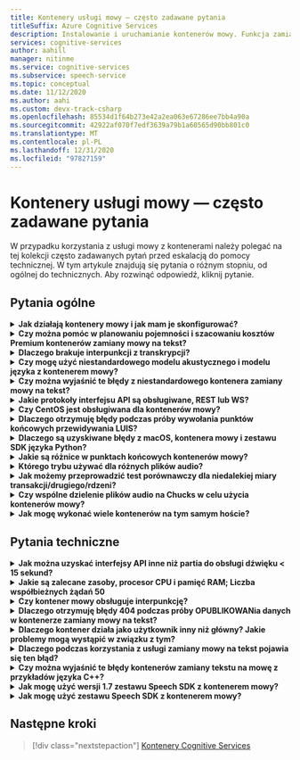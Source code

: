 ```yaml
---
title: Kontenery usługi mowy — często zadawane pytania
titleSuffix: Azure Cognitive Services
description: Instalowanie i uruchamianie kontenerów mowy. Funkcja zamiany mowy na tekst przekształca strumienie audio do tekstu w czasie rzeczywistym, które mogą być używane przez aplikacje, narzędzia lub urządzenia. Zamiana tekstu na mowę polega na konwertowaniu tekstu wejściowego na mowę, przypominającą człowieka.
services: cognitive-services
author: aahill
manager: nitinme
ms.service: cognitive-services
ms.subservice: speech-service
ms.topic: conceptual
ms.date: 11/12/2020
ms.author: aahi
ms.custom: devx-track-csharp
ms.openlocfilehash: 85534d1f64b273e42a2ea063e67286ee7bb4a90a
ms.sourcegitcommit: 42922af070f7edf3639a79b1a60565d90bb801c0
ms.translationtype: MT
ms.contentlocale: pl-PL
ms.lasthandoff: 12/31/2020
ms.locfileid: "97827159"
---
```

# <a name="speech-service-containers-frequently-asked-questions-faq"></a>Kontenery usługi mowy — często zadawane pytania

W przypadku korzystania z usługi mowy z kontenerami należy polegać na tej kolekcji często zadawanych pytań przed eskalacją do pomocy technicznej. W tym artykule znajdują się pytania o różnym stopniu, od ogólnej do technicznych. Aby rozwinąć odpowiedź, kliknij pytanie.

## <a name="general-questions"></a>Pytania ogólne

<details>
<summary>
<b>Jak działają kontenery mowy i jak mam je skonfigurować?</b>
</summary>

**Odpowiedź:** Podczas konfigurowania klastra produkcyjnego należy wziąć pod uwagę kilka rzeczy. Po pierwsze skonfigurowanie jednego języka, wielu kontenerów na tym samym komputerze nie powinno być duże. Jeśli występują problemy, może to być problem związany z sprzętem — należy najpierw przyjrzeć się zasobowi, czyli Specyfikacje procesora i pamięci.

Rozważ chwilę, `ja-JP` kontener i najnowszy model. Model akustyczny jest najbardziej wymaganym PROCESORem, podczas gdy model języka wymaga najwięcej pamięci. Podczas testu porównawczego należy wykonać około 0,6 rdzeni procesora, aby przetworzyć pojedyncze żądanie zamiany mowy na tekst, gdy dźwięk jest przepływany w czasie rzeczywistym (na przykład z mikrofonu). Jeśli tworzysz dźwięk szybciej niż w czasie rzeczywistym (na przykład z pliku), to użycie może być podwojone (rdzenie 1,2 x). Tymczasem pamięć wymienioną poniżej jest pamięcią operacyjną do dekodowania mowy. *Nie uwzględnia on* rzeczywistego pełnego rozmiaru modelu języka, który będzie znajdował się w pamięci podręcznej plików. To jest `ja-JP` dodatkowy 2 GB; w przypadku `en-US` , może być większy (6-7 GB).

Jeśli masz maszynę, na której jest dostateczna ilość pamięci i próbujesz wdrożyć w niej wiele języków, możliwe jest, że pamięć podręczna plików jest pełna, a system operacyjny jest zmuszony do modelowania stron w i wychodzącym. W przypadku uruchomionego transkrypcji, który może być katastrofalne i może prowadzić do spowolnienia i innych implikacji wydajności.

Ponadto wstępnie pakujemy pliki wykonywalne dla maszyn z zestawem instrukcji [Advanced Vector Extension (AVX2)](speech-container-howto.md#advanced-vector-extension-support) . Maszyna z zestawem instrukcji AVX512 będzie wymagała generowania kodu dla tego obiektu docelowego, a uruchamianie 10 kontenerów dla 10 języków może tymczasowo obsłużyć procesor CPU. Komunikat taki jak ten zostanie wyświetlony w dzienniku platformy Docker:

```console
2020-01-16 16:46:54.981118943 
[W:onnxruntime:Default, tvm_utils.cc:276 LoadTVMPackedFuncFromCache]
Cannot find Scan4_llvm__mcpu_skylake_avx512 in cache, using JIT...
```

Można ustawić liczbę dekoderów, które mają być umieszczone wewnątrz *jednego* kontenera przy użyciu `DECODER MAX_COUNT` zmiennej. Dlatego należy zacząć od jednostki SKU (procesor CPU/pamięć) i można zasugerować, jak najlepiej uzyskać najlepszą z nich. Doskonały punkt początkowy dotyczy zalecanych specyfikacji zasobów maszyn hosta.

<br>
</details>

<details>
<summary>
<b>Czy można pomóc w planowaniu pojemności i szacowaniu kosztów Premium kontenerów zamiany mowy na tekst?</b>
</summary>

**Odpowiedź:** W przypadku pojemności kontenera w trybie przetwarzania wsadowego każdy dekoder może obsłużyć 2-3-krotne w czasie rzeczywistym, z dwoma rdzeniami procesora, dla jednego rozpoznawania. Nie zalecamy zachowywania więcej niż dwóch współbieżnych rozpoznawania na wystąpienie kontenera, ale zaleca się uruchomienie większej liczby wystąpień kontenerów w celu zapewnienia niezawodności/dostępności za modułem równoważenia obciążenia.

Chociaż może istnieć każde wystąpienie kontenera działające z więcej dekoderami. Można na przykład skonfigurować 7 dekoderów na każde wystąpienie kontenera na osiem maszyn Core (co więcej niż 2 razy), dając 15X przepływność. Istnieje parametr, `DECODER_MAX_COUNT` który ma być świadomy. W przypadku wystąpienia ekstremalnych problemów z niezawodnością i opóźnieniami znacznie wzrasta przepływność. W przypadku mikrofonu zostanie osiągnięty czas rzeczywisty. Ogólne użycie powinno mieć co najmniej jeden rdzeń dla jednego rozpoznawania.

W przypadku scenariusza przetwarzania 1 K godz./dzień w trybie przetwarzania wsadowego w przypadku ekstremalnych przypadków 3 maszyny wirtualne mogły obsłużyć je w ciągu 24 godzin, ale nie są gwarantowane. Aby obsłużyć dni, przełączenia w tryb failover, aktualizacja i dostarczenie minimalnej kopii zapasowej/BCP, zalecamy 4-5 maszyn zamiast 3 na klaster oraz 2 klastrów.

Na potrzeby sprzętu używamy standardowej maszyny wirtualnej platformy Azure `DS13_v2` jako odniesienia (każdy rdzeń musi mieć 2,6 GHz lub lepszą) z włączonym zestawem instrukcji AVX2.

| Wystąpienie  | vCPU | Pamięć RAM    | Magazyn tymczasowy | Płatność zgodnie z rzeczywistym użyciem przy użyciu AHB | Rezerwacja roczna z AHB (% oszczędności) | 3-letni zarezerwowany dla AHB (% oszczędności) |
|-----------|---------|--------|--------------|------------------------|-------------------------------------|--------------------------------------|
| `DS13 v2` | 8       | 56 GiB | 112 GiB      | $0.598/godz.            | $0.3528/godz. (~ 41%)                 | $0.2333/godz. (~ 61%)                  |

W oparciu o informacje o projekcie (dwa klastry z 5 maszyn wirtualnych, aby obsłużyć 1 K godzinowe/dniowe przetwarzanie wsadowe audio), roczny koszt sprzętu to:

> 2 (klastry) * 5 (maszyny wirtualne na klaster) * $0.3528/godz. * 365 (dni) * 24 (godz.) = $31K/Year

Podczas mapowania na maszynę fizyczną ogólne oszacowanie to 1 vCPU = 1 fizyczny rdzeń procesora CPU. W rzeczywistości 1vCPU jest bardziej wydajne niż pojedynczy rdzeń.

W przypadku Premium wszystkie te dodatkowe czynniki są odtwarzane:

- Na jakim typie jest fizyczny procesor CPU i ile rdzeni
- Liczba uruchomionych procesorów jednocześnie w tym samym polu/maszynie
- Jak są konfigurowane maszyny wirtualne
- Jak jest używane wielowątkowość funkcji Hyper-Threading/wielowątkowość
- Jak jest udostępniana pamięć
- System operacyjny itd.

Zwykle nie jest to dobrze dostrojone jako środowisko platformy Azure. Biorąc pod uwagę inne koszty, należy powiedzieć, że bezpieczne oszacowanie wynosi 10 fizycznych rdzeni procesora = 8 Azure vCPU. Chociaż popularne procesory mają tylko osiem rdzeni. W przypadku wdrażania na Premium koszt będzie większy niż korzystanie z maszyn wirtualnych platformy Azure. Należy również wziąć pod uwagę stawkę amortyzacji.

Koszt usługi jest taki sam jak usługa online: $1/godzina dla zamiany mowy na tekst. Koszt usługi mowy to:

> $1 * 1000 * 365 = $365K

Koszt konserwacji płatnej przez firmę Microsoft zależy od poziomu usługi i zawartości usługi. Jest to różne od $29.99/miesiąc w przypadku podstawowego poziomu do setek tysięcy w przypadku usługi Onsite. Niesztywna liczba to $300/godzina w przypadku usługi/utrzymania. Koszt osób nie jest uwzględniony. Inne koszty związane z infrastrukturą (takie jak magazyn, sieci i moduły równoważenia obciążenia) nie są uwzględniane.

<br>
</details>

<details>
<summary>
<b>Dlaczego brakuje interpunkcji z transkrypcji?</b>
</summary>

**Odpowiedź:** `speech_recognition_language=<YOUR_LANGUAGE>` W przypadku korzystania z klienta węgla należy jawnie skonfigurować w żądaniu.

Na przykład:

```python
if not recognize_once(
    speechsdk.SpeechRecognizer(
        speech_config=speechsdk.SpeechConfig(
            endpoint=template.format("interactive"),
            speech_recognition_language="ja-JP"),
            audio_config=audio_config)):

    print("Failed interactive endpoint")
    exit(1)
```
Oto dane wyjściowe:

```cmd
RECOGNIZED: SpeechRecognitionResult(
    result_id=2111117c8700404a84f521b7b805c4e7, 
    text="まだ早いまだ早いは猫である名前はまだないどこで生まれたかとんと見当を検討をなつかぬ。
    何でも薄暗いじめじめした所でながら泣いていた事だけは記憶している。
    まだは今ここで初めて人間と言うものを見た。
    しかも後で聞くと、それは書生という人間中で一番同額同額。",
    reason=ResultReason.RecognizedSpeech)
```

<br>
</details>

<details>
<summary>
<b>Czy mogę użyć niestandardowego modelu akustycznego i modelu języka z kontenerem mowy?</b>
</summary>

Obecnie można przekazać tylko jeden identyfikator modelu, niestandardowy model języka lub niestandardowy model akustyczny.

**Odpowiedź:** Podejmowana jest  decyzja o obsłudze jednocześnie obu modeli akustycznych i językowych. Ta funkcja będzie obowiązywać do momentu utworzenia ujednoliconego identyfikatora w celu zmniejszenia liczby podziałów interfejsu API. Dlatego nie jest to obecnie obsługiwane.

<br>
</details>

<details>
<summary>
<b>Czy można wyjaśnić te błędy z niestandardowego kontenera zamiany mowy na tekst?</b>
</summary>

**Błąd 1:**

```cmd
Failed to fetch manifest: Status: 400 Bad Request Body:
{
    "code": "InvalidModel",
    "message": "The specified model is not supported for endpoint manifests."
}
```

**Odpowiedź 1:** W przypadku szkoleń z najnowszym modelem niestandardowym obecnie nie obsługujemy tego programu. W przypadku szkolenia ze starszą wersją powinno być możliwe korzystanie z programu. Nadal pracujemy nad obsługą najnowszych wersji.

Zasadniczo kontenery niestandardowe nie obsługują modeli akustycznych opartych na Halide lub ONNX (co jest ustawieniem domyślnym w portalu szkoleń niestandardowych). Wynika to z nieszyfrowanych modeli niestandardowych i nie chcemy ujawniać modeli ONNX. modele językowe są dobrane. Klient będzie musiał jawnie wybrać starszy model inny niż ONNX do niestandardowego szkolenia. Nie wpłynie to na dokładność. Rozmiar modelu może być większy (100 MB).

> Model pomocy technicznej > 20190220 (ujednolicony v 4.5)

**Błąd 2:**

```cmd
HTTPAPI result code = HTTPAPI_OK.
HTTP status code = 400.
Reason:  Synthesis failed.
StatusCode: InvalidArgument,
Details: Voice does not match.
```

**Odpowiedź 2:** Musisz podać poprawną nazwę głosu w żądaniu, w której jest rozróżniana wielkość liter. Zapoznaj się z pełnym mapowaniem nazw usług.

**Błąd 3:**

```json
{
    "code": "InvalidProductId",
    "message": "The subscription SKU \"CognitiveServices.S0\" is not supported in this service instance."
}
```

**Odpowiedź 3:** Reed utworzyć zasób mowy, a nie zasób Cognitive Services.


<br>
</details>

<details>
<summary>
<b>Jakie protokoły interfejsu API są obsługiwane, REST lub WS?</b>
</summary>

**Odpowiedź:** W przypadku zamiany mowy na tekst i niestandardowych kontenerów zamiany mowy na tekst obsługujemy obecnie tylko protokół WebSocket. Zestaw SDK obsługuje tylko wywoływanie w usłudze WS, ale nie REST. Istnieje plan dodawania obsługi REST, ale nie na chwilę. Zawsze zapoznaj się z oficjalną dokumentacją, zobacz [punkty końcowe przewidywania zapytań](speech-container-howto.md#query-the-containers-prediction-endpoint).

<br>
</details>

<details>
<summary>
<b>Czy CentOS jest obsługiwana dla kontenerów mowy?</b>
</summary>

**Odpowiedź:** CentOS 7 nie jest jeszcze obsługiwana przez zestaw SDK języka Python, również Ubuntu 19,04 nie jest obsługiwana.

Pakiet zestawu Speech SDK dla języka Python jest dostępny dla tych systemów operacyjnych:
- **Windows** — x64 i x86
- **Mac** -macOS X w wersji 10,12 lub nowszej
- **Linux** -Ubuntu 16,04, Ubuntu 18,04, Debian 9 w x64

Aby uzyskać więcej informacji na temat konfiguracji środowiska, zobacz [Konfiguracja platformy języka Python](quickstarts/setup-platform.md?pivots=programming-language-python). Na razie zalecana wersja to Ubuntu 18,04.

<br>
</details>

<details>
<summary>
<b>Dlaczego otrzymuję błędy podczas próby wywołania punktów końcowych przewidywania LUIS?</b>
</summary>

Używam kontenera LUIS we wdrożeniu IoT Edge i próbujemy wywołać punkt końcowy przewidywania LUIS z innego kontenera. Kontener LUIS nasłuchuje na porcie 5001, a używany adres URL to:

```csharp
var luisEndpoint =
    $"ws://192.168.1.91:5001/luis/prediction/v3.0/apps/{luisAppId}/slots/production/predict";
var config = SpeechConfig.FromEndpoint(new Uri(luisEndpoint));
```

Wystąpił błąd:

```cmd
WebSocket Upgrade failed with HTTP status code: 404 SessionId: 3cfe2509ef4e49919e594abf639ccfeb
```

Widzę żądanie w dziennikach kontenera LUIS, a komunikat brzmi:

```cmd
The request path /luis//predict" does not match a supported file type.
```

Co to oznacza? Czego brakuje? W [tym miejscu](https://github.com/Azure-Samples/cognitive-services-speech-sdk)przedstawiono przykład dla zestawu Speech SDK. Scenariusz polega na tym, że wykrywamy dźwięk bezpośrednio z mikrofonu komputera i próbuje określić zamiar na podstawie przeszkolonej aplikacji Luis. Przykładem, z którym łączy się dokładnie, jest. Działa dobrze z usługą LUIS w chmurze. Użycie zestawu Speech SDK miało na celu zaoszczędzenie nam konieczności oddzielenia jawnego wywołania do interfejsu API zamiany mowy na tekst, a następnie drugiego wywołania LUIS.

W związku z tym wszystko, co próbuję zrobić, jest przełączane z scenariusza używania LUIS w chmurze do używania kontenera LUIS. Nie można Wyobraź sobie, że zestaw Speech SDK działa dla jednego z nich, nie będzie działać.

**Odpowiedź:** Zestawu Speech SDK nie należy używać w odniesieniu do kontenera LUIS. W przypadku używania kontenera LUIS należy użyć zestawu SDK LUIS lub interfejsu API REST LUIS. Zestaw mowy SDK powinien być używany w odniesieniu do kontenera mowy.

Chmura jest inna niż kontener. Chmura może składać się z wielu kontenerów zagregowanych (nazywanych czasami Micro Services). Istnieje kontener LUIS, a następnie istnieje kontener mowy — dwa oddzielne kontenery. Kontener mowy obsługuje tylko mowę. Kontener LUIS wykonuje tylko LUIS. W chmurze, ponieważ oba kontenery są wdrażane i są w złej wydajności, aby Klient zdalny przeszedł do chmury, zrób mowę, Wróć, a następnie przejdź do chmury ponownie i LUIS, udostępniamy funkcję umożliwiającą klientowi przejście na mowę, pozostawanie w chmurze, a następnie powrót do klienta. W ten sposób nawet w tym scenariuszu zestaw SDK usługi Speech jest kierowany do kontenera usługi mowy w chmurze z dźwiękiem, a następnie funkcja zamiany kontenera chmurowego na LUIS w kontenerze chmury z tekstem. Kontener LUIS nie ma koncepcji akceptowania audio (nie ma sensu, aby kontener LUIS do akceptowania przesyłania strumieniowego audio LUIS jest usługą opartą na tekście). W przypadku Premium nie mamy pewności, że nasz klient wdrożył oba kontenery, nie ma potrzeby organizowania między kontenerami w lokalu naszych klientów i jeśli oba kontenery są wdrożone na Premium, pod warunkiem, że są one bardziej lokalne dla klienta, nie jest to obciążenie, aby najpierw korzystać z funkcji SR, z powrotem do klienta, a następnie pobrałem ten tekst i przejdź do LUIS.

<br>
</details>

<details>
<summary>
<b>Dlaczego są uzyskiwane błędy z macOS, kontenera mowy i zestawu SDK języka Python?</b>
</summary>

Gdy wyślemy plik *. wav* do uzyskanego, wynik wraca z:

```cmd
recognition is running....
Speech Recognition canceled: CancellationReason.Error
Error details: Timeout: no recognition result received.
When creating a websocket connection from the browser a test, we get:
wb = new WebSocket("ws://localhost:5000/speech/recognition/dictation/cognitiveservices/v1")
WebSocket
{
    url: "ws://localhost:5000/speech/recognition/dictation/cognitiveservices/v1",
    readyState: 0,
    bufferedAmount: 0,
    onopen: null,
    onerror: null,
    ...
}
```

Wiemy, że protokół WebSocket został prawidłowo skonfigurowany.

**Odpowiedź:** W takim przypadku należy zapoznać się z [tym problemem](https://github.com/Azure-Samples/cognitive-services-speech-sdk/issues/310)w serwisie GitHub. W [tym miejscu mamy zaproponować](https://github.com/Azure-Samples/cognitive-services-speech-sdk/issues/310#issuecomment-527542722)obejście.

Węgiel został naprawiony w wersji 1,8.


<br>
</details>

<details>
<summary>
<b>Jakie są różnice w punktach końcowych kontenerów mowy?</b>
</summary>

Czy można pomóc wypełnić poniższe metryki testu, w tym funkcje, które należy przetestować, oraz sposób testowania zestawu SDK i interfejsów API REST? Szczególnie różnice w "interaktywne" i "konwersacja", które nie były widoczne z istniejącego dokumentu/próbki.

| Punkt końcowy                                                | Test funkcjonalny                                                   | SDK | Interfejs API REST |
|---------------------------------------------------------|-------------------------------------------------------------------|-----|----------|
| `/speech/synthesize/cognitiveservices/v1`               | Synteza tekstu (zamiany tekstu na mowę)                                  |     | Tak      |
| `/speech/recognition/dictation/cognitiveservices/v1`    | Cognitive Services punkt końcowy protokołu WebSocket Premium w wersji 1        | Tak | Nie       |
| `/speech/recognition/interactive/cognitiveservices/v1`  | Cognitive Services w punkcie końcowym protokołu WebSocket Premium w wersji 1  |     |          |
| `/speech/recognition/conversation/cognitiveservices/v1` | Punkt końcowy protokołu WebSocket usługi poznawczej Premium w wersji 1 |     |          |

**Odpowiedź:** Jest to fuzja:
- Osoby próbujące punkt końcowy dyktowania dla kontenerów (nie mam pewności, jak mają ten adres URL)
- 1 punkt końcowy jednostki<sup>krótkoterminowej</sup> znajduje się w kontenerze.
- 1 punkt końcowy jednostki usługi<sup>St</sup> zwraca mowę. fragmenty komunikatów zamiast `speech.hypothesis` komunikatów, które są zwracane przez 3 punkty końcowe części<sup>pulpitu zdalnego</sup> dla punktu końcowego dyktowania.
- Węgiel korzysta ze wszystkich `RecognizeOnce` (tryb interaktywny)
- Węgiel z potwierdzeniem, że dla `speech.fragment` komunikatów wymagających nie są zwracane w trybie interaktywnym.
- Węgiel mający potwierdzenia pożaru w kompilacjach wydania (zabijanie procesu).

Obejście to przełączenie do korzystania z ciągłego rozpoznawania w kodzie lub (szybsze) łączenie się z interaktywnym lub ciągłym punktami końcowymi w kontenerze.
Dla kodu Ustaw punkt końcowy na `host:port` /Speech/Recognition/Interactive/cognitiveservices/v1

Aby zapoznać się z różnymi trybami, zobacz Tryby mowy — Zobacz poniżej:

## <a name="speech-modes---interactive-conversation-dictation"></a>Tryby mowy — interaktywny, Konwersacja, Dyktowanie

[!INCLUDE [speech-modes](includes/speech-modes.md)]

Odpowiednia poprawka jest dostępna w zestawie SDK 1,8, który ma pomoc techniczną Premium (wybierz właściwy punkt końcowy, więc nie będzie to możliwe niż usługa online). W międzyczasie istnieje przykład do ciągłego rozpoznawania, dlaczego nie wskazujemy go?

https://github.com/Azure-Samples/cognitive-services-speech-sdk/blob/6805d96bf69d9e95c9137fe129bc5d81e35f6309/samples/python/console/speech_sample.py#L196

<br>
</details>

<details>
<summary>
<b>Którego trybu używać dla różnych plików audio?</b>
</summary>

**Odpowiedź:** Oto [Szybki Start przy użyciu języka Python](./get-started-speech-to-text.md?pivots=programming-language-python). Inne języki połączone z witryną docs można znaleźć.

Po prostu Wyjaśnij, jak interaktywny, Konwersacja i dyktowanie; jest to zaawansowany sposób określania konkretnego sposobu obsługi żądania mowy przez naszą usługę. Niestety, w przypadku kontenerów Premium musimy określić pełny identyfikator URI (ponieważ obejmuje to komputer lokalny), więc te informacje są wyciekiem z abstrakcji. Pracujemy nad zespołem zestawu SDK, aby zwiększyć jego użyteczność w przyszłości.

<br>
</details>

<details>
<summary>
<b>Jak możemy przeprowadzić test porównawczy dla niedalekiej miary transakcji/drugiego/rdzeni?</b>
</summary>

**Odpowiedź:** Poniżej znajdują się pewne wartości przybliżone, których można oczekiwać od istniejącego modelu (zostaną one zmienione w celu lepszego w przypadku, w którym firma Microsoft będzie dostarczana ogólnie):

- W przypadku plików ograniczenie przepustowości będzie w zestawie Speech SDK, na 2. Pierwsze pięć sekund dźwięku nie jest ograniczone. Dekoder jest w stanie wykonać około trzykrotnie czasu rzeczywistego. W takim przypadku ogólne użycie procesora CPU zostanie zbliżone do 2 rdzeni dla jednego rozpoznawania.
- W przypadku mikrofonu będzie on w czasie rzeczywistym. Ogólne użycie powinno mieć co najwyżej 1 rdzeń do jednego rozpoznawania.

Wszystkie te możliwości można zweryfikować z dzienników platformy Docker. Faktycznie zrzucamy wiersz za pomocą statystyk sesji i fraz/wypowiedź, które zawierają numery RTF.


<br>
</details>

<details>
<summary>
<b>Czy wspólne dzielenie plików audio na Chucks w celu użycia kontenerów mowy?</b>
</summary>

My bieżącym planem jest wykonanie istniejącego pliku dźwiękowego i podzielenie go na 10 drugi fragmenty i wysłanie ich za pomocą kontenera. Czy jest to akceptowalny scenariusz?  Czy istnieje lepszy sposób przetwarzania większych plików audio przy użyciu kontenera?

**Odpowiedź:** Wystarczy użyć zestawu Speech SDK i nadać mu plik, a następnie wykonać odpowiednie czynności. Dlaczego należy rozfragmentować plik?


<br>
</details>

<details>
<summary>
<b>Jak mogę wykonać wiele kontenerów na tym samym hoście?</b>
</summary>

Dokument mówi, aby udostępnić inny port, który to zrobić, ale kontener LUIS nadal nasłuchuje na porcie 5000?

**Odpowiedź:** Spróbuj `-p <outside_unique_port>:5000` . Na przykład `-p 5001:5000`.


<br>
</details>

## <a name="technical-questions"></a>Pytania techniczne

<details>
<summary>
<b>Jak można uzyskać interfejsy API inne niż partia do obsługi dźwięku &lt; 15 sekund?</b>
</summary>

**Odpowiedź:** `RecognizeOnce()` tryb interaktywny przetwarza tylko do 15 sekund audio, ponieważ tryb jest przeznaczony dla poleceń mowy, gdzie wyrażenia długości powinien być krótki. Jeśli używasz `StartContinuousRecognition()` do dyktowania lub konwersacji, nie ma żadnego limitu 15 sekund.


<br>
</details>

<details>
<summary>
<b>Jakie są zalecane zasoby, procesor CPU i pamięć RAM; Liczba współbieżnych żądań 50</b>
</summary>

Ile współbieżnych żądań będzie obsługiwał 4 rdzenie, 4 GB pamięci RAM? Jeśli firma Microsoft musi na przykład obsłużyć żądania współbieżności 50, ile rdzeni i pamięci RAM są zalecane?

**Odpowiedź:** W czasie rzeczywistym 8 z najnowszym `en-US` , dlatego zalecamy użycie większej liczby kontenerów platformy Docker niż 6 współbieżnych żądań. Pobiera crazier więcej niż 16 rdzeni i staje się wrażliwy na niejednolity węzeł dostępu do pamięci (NUMA). W poniższej tabeli opisano minimalne i zalecane alokacje zasobów dla każdego kontenera mowy.

# <a name="speech-to-text"></a>[Zamiana mowy na tekst](#tab/stt)

| Kontener      | Minimum             | Zalecane         |
|----------------|---------------------|---------------------|
| Zamiana mowy na tekst | 2 rdzeń, 2 GB pamięci | 4 rdzenie, 4 GB pamięci |

# <a name="custom-speech-to-text"></a>[Custom Speech do tekstu](#tab/cstt)

| Kontener             | Minimum             | Zalecane         |
|-----------------------|---------------------|---------------------|
| Custom Speech do tekstu | 2 rdzeń, 2 GB pamięci | 4 rdzenie, 4 GB pamięci |

# <a name="text-to-speech"></a>[Zamiana tekstu na mowę](#tab/tts)

| Kontener      | Minimum             | Zalecane         |
|----------------|---------------------|---------------------|
| Zamiana tekstu na mowę | 1 rdzeń, 2 GB pamięci | 2 rdzeń, 3 GB pamięci |

# <a name="custom-text-to-speech"></a>[Niestandardowa Zamiana tekstu na mowę](#tab/ctts)

| Kontener             | Minimum             | Zalecane         |
|-----------------------|---------------------|---------------------|
| Niestandardowa Zamiana tekstu na mowę | 1 rdzeń, 2 GB pamięci | 2 rdzeń, 3 GB pamięci |

**_

- Każdy rdzeń musi mieć co najmniej 2,6 GHz lub szybszy.
- W przypadku plików ograniczenie przepustowości będzie w zestawie Speech SDK, a wartość 2 (pierwsze 5 sekund dźwięku nie jest ograniczana).
- Dekodera jest w stanie wykonać około 2 – 3. czasu rzeczywistego. W takim przypadku ogólne użycie procesora CPU będzie bliski dwa rdzenie na potrzeby jednego rozpoznawania. Dlatego nie zalecamy zachowywania więcej niż dwóch aktywnych połączeń na wystąpienie kontenera. Najważniejsza może być umieszczenie około 10 dekoderów w czasie, w którym znajduje się osiem rdzeni, takich jak `DS13_V2` . W przypadku kontenera w wersji 1,3 i nowszych istnieje parametr, który można wypróbować `DECODER_MAX_COUNT=20` .
- W przypadku mikrofonu zostanie osiągnięty czas rzeczywisty. Ogólne użycie powinno mieć co najmniej jeden rdzeń dla jednego rozpoznawania.

Należy wziąć pod uwagę łączną liczbę godzin korzystania z dźwięku. Jeśli liczba jest duża, aby zwiększyć niezawodność/dostępność, sugerujemy uruchomienie większej liczby wystąpień kontenerów na jednym lub wielu polach za modułem równoważenia obciążenia. Aranżację można wykonać przy użyciu Kubernetes (K8S) i Helm lub z funkcją tworzenia platformy Docker.

Przykładowo, aby obsłużyć 1000 godzin/24 godziny, próbowaliśmy skonfigurować 3-4 maszyn wirtualnych z 10 wystąpieniami/dekoderami na maszynę wirtualną.

<br>
</details>

<details>
<summary>
<b>Czy kontener mowy obsługuje interpunkcję?</b>
</summary>

_ *Odpowiedź:** mamy dostęp do Wielkiej litery (ITN) w kontenerze Premium. Interpunkcja jest zależna od języka i nie jest obsługiwana w przypadku niektórych języków, w tym chińskim i japońskim.

Mamy  niejawną i podstawową obsługę interpunkcji dla istniejących kontenerów, ale jest ona `off` domyślnie. Oznacza to, że możesz uzyskać `.` znak w Twoim przykładzie, ale nie `。` znak. Aby włączyć tę niejawną logikę, Skorzystaj z przykładu, jak to zrobić w języku Python przy użyciu zestawu mowy SDK (podobnie jak w przypadku innych języków):

```python
speech_config.set_service_property(
    name='punctuation',
    value='implicit',
    channel=speechsdk.ServicePropertyChannel.UriQueryParameter
)
```

<br>
</details>

<details>
<summary>
<b>Dlaczego otrzymuję błędy 404 podczas próby OPUBLIKOWANia danych w kontenerze zamiany mowy na tekst?</b>
</summary>

Oto przykład wpisu HTTP:

```http
POST /speech/recognition/conversation/cognitiveservices/v1?language=en-US&format=detailed HTTP/1.1
Accept: application/json;text/xml
Content-Type: audio/wav; codecs=audio/pcm; samplerate=16000
Transfer-Encoding: chunked
User-Agent: PostmanRuntime/7.18.0
Cache-Control: no-cache
Postman-Token: xxxxxx-xxxx-xxxx-xxxx-xxxxxxxxxxxx
Host: 10.0.75.2:5000
Accept-Encoding: gzip, deflate
Content-Length: 360044
Connection: keep-alive
HTTP/1.1 404 Not Found
Date: Tue, 22 Oct 2019 15:42:56 GMT
Server: Kestrel
Content-Length: 0
```

**Odpowiedź:** Nie obsługujemy interfejsu API REST w kontenerze zamiany mowy na tekst, ale obsługujemy tylko usługi WebSockets za pomocą zestawu Speech SDK. Zawsze zapoznaj się z oficjalną dokumentacją, zobacz [punkty końcowe przewidywania zapytań](speech-container-howto.md#query-the-containers-prediction-endpoint).

<br>
</details>


<details>
<summary>
<b> Dlaczego kontener działa jako użytkownik inny niż główny? Jakie problemy mogą wystąpić w związku z tym?</b>
</summary>

**Odpowiedź:** Należy pamiętać, że domyślny użytkownik wewnątrz kontenera nie jest użytkownikiem głównym. Zapewnia to ochronę przed procesami ucieczki kontenera i uzyskiwaniem uprawnień eskalacji w węźle hosta. Domyślnie niektóre platformy, takie jak platforma kontenera OpenShift, są już wykonywane przez uruchamianie kontenerów przy użyciu wstępnie przypisanego identyfikatora użytkownika. W przypadku tych platform użytkownik niebędący użytkownikiem głównym musi mieć uprawnienia do zapisu w dowolnym zewnętrznym woluminie zmapowanym, który wymaga zapisu. Na przykład folder rejestrowania lub folder pobierania modelu niestandardowego.
<br>
</details>

<details>
<summary>
<b>Dlaczego podczas korzystania z usługi zamiany mowy na tekst pojawia się ten błąd?</b>
</summary>

```cmd
Error in STT call for file 9136835610040002161_413008000252496:
{
    "reason": "ResultReason.Canceled",
    "error_details": "Due to service inactivity the client buffer size exceeded. Resetting the buffer. SessionId: xxxxx..."
}
```

**Odpowiedź:** Zwykle zdarza się to, gdy strumieniowe źródło danych audio jest szybsze niż może to zrobić kontener rozpoznawania mowy. Bufory klienta są wypełniane, a anulowanie jest wyzwalane. Musisz kontrolować współbieżność i format RTF, w którym przesyłasz dźwięk.

<br>
</details>

<details>
<summary>
<b>Czy można wyjaśnić te błędy kontenerów zamiany tekstu na mowę z przykładów języka C++?</b>
</summary>

**Odpowiedź:** Jeśli wersja kontenera jest starsza niż 1,3, należy użyć tego kodu:

```cpp
const auto endpoint = "http://localhost:5000/speech/synthesize/cognitiveservices/v1";
auto config = SpeechConfig::FromEndpoint(endpoint);
auto synthesizer = SpeechSynthesizer::FromConfig(config);
auto result = synthesizer->SpeakTextAsync("{{{text1}}}").get();
```

Starsze kontenery nie mają wymaganego punktu końcowego dla węgla do pracy z `FromHost` interfejsem API. Jeśli kontenery używane dla wersji 1,3, należy użyć tego kodu:

```cpp
const auto host = "http://localhost:5000";
auto config = SpeechConfig::FromHost(host);
config->SetSpeechSynthesisVoiceName(
    "Microsoft Server Speech Text to Speech Voice (en-US, AriaRUS)");
auto synthesizer = SpeechSynthesizer::FromConfig(config);
auto result = synthesizer->SpeakTextAsync("{{{text1}}}").get();
```

Poniżej znajduje się przykład użycia `FromEndpoint` interfejsu API:

```cpp
const auto endpoint = "http://localhost:5000/cognitiveservices/v1";
auto config = SpeechConfig::FromEndpoint(endpoint);
config->SetSpeechSynthesisVoiceName(
    "Microsoft Server Speech Text to Speech Voice (en-US, AriaRUS)");
auto synthesizer = SpeechSynthesizer::FromConfig(config);
auto result = synthesizer->SpeakTextAsync("{{{text2}}}").get();
```

 `SetSpeechSynthesisVoiceName`Funkcja jest wywoływana, ponieważ kontenery ze zaktualizowanym aparatem zamiany tekstu na mowę wymagają nazwy głosu.

<br>
</details>

<details>
<summary>
<b>Jak mogę użyć wersji 1.7 zestawu Speech SDK z kontenerem mowy?</b>
</summary>

**Odpowiedź:** Kontener mowy zawiera trzy punkty końcowe dla różnych zastosowań, są one definiowane jako tryby mowy — Zobacz poniżej:

## <a name="speech-modes"></a>Tryby mowy

[!INCLUDE [speech-modes](includes/speech-modes.md)]

Są one przeznaczone do różnych celów i są używane inaczej.

[Przykłady](https://github.com/Azure-Samples/cognitive-services-speech-sdk/blob/master/samples/python/console/speech_sample.py)języka Python:
- W przypadku pojedynczego rozpoznawania (tryb interaktywny) z niestandardowym punktem końcowym (czyli `SpeechConfig` z parametrem punktu końcowego), zobacz `speech_recognize_once_from_file_with_custom_endpoint_parameters()` .
- W celu zapewnienia ciągłego rozpoznawania (tryb konwersacji) i po prostu zmodyfikować, aby użyć niestandardowego punktu końcowego, jak powyżej, zobacz `speech_recognize_continuous_from_file()` .
- Aby włączyć dyktowanie w przykładach, takich jak powyżej (tylko wtedy, gdy jest to naprawdę potrzebne), bezpośrednio po utworzeniu `speech_config` , Dodaj kod `speech_config.enable_dictation()` .

W języku C#, aby włączyć Dyktowanie, wywołaj `SpeechConfig.EnableDictation()` funkcję.

### <a name="fromendpoint-apis"></a>`FromEndpoint` Programowania
| Język | Szczegóły interfejsu API |
|----------|:------------|
| C++ | <a href="https://docs.microsoft.com/en-us/cpp/cognitive-services/speech/speechconfig#fromendpoint" target="_blank">`SpeechConfig::FromEndpoint` <span class="docon docon-navigate-external x-hidden-focus"></span></a> |
| C# | <a href="https://docs.microsoft.com/dotnet/api/microsoft.cognitiveservices.speech.speechconfig.fromendpoint?view=azure-dotnet" target="_blank">`SpeechConfig.FromEndpoint` <span class="docon docon-navigate-external x-hidden-focus"></span></a> |
| Java | <a href="https://docs.microsoft.com/java/api/com.microsoft.cognitiveservices.speech.speechconfig.fromendpoint" target="_blank">`SpeechConfig.fromendpoint` <span class="docon docon-navigate-external x-hidden-focus"></span></a> |
| Obiektowy C | <a href="https://docs.microsoft.com/en-us/objectivec/cognitive-services/speech/spxspeechconfiguration#initwithendpoint" target="_blank">`SPXSpeechConfiguration:initWithEndpoint;` <span class="docon docon-navigate-external x-hidden-focus"></span></a> |
| Python | <a href="https://docs.microsoft.com/python/api/azure-cognitiveservices-speech/azure.cognitiveservices.speech.speechconfig?view=azure-python" target="_blank">`SpeechConfig;` <span class="docon docon-navigate-external x-hidden-focus"></span></a> |
| JavaScript | Obecnie nie jest obsługiwana lub nie jest ona zaplanowana. |

<br>
</details>

<details>
<summary>
<b>Jak mogę użyć zestawu Speech SDK z kontenerem mowy?</b>
</summary>

**Odpowiedź:** Istnieje nowy `FromHost` interfejs API. Nie zastępuje to ani nie modyfikuje żadnych istniejących interfejsów API. Po prostu dodaje alternatywny sposób tworzenia konfiguracji mowy przy użyciu niestandardowego hosta.

### <a name="fromhost-apis"></a>`FromHost` Programowania

| Język | Szczegóły interfejsu API |
|--|:-|
| C# | <a href="https://docs.microsoft.com/dotnet/api/microsoft.cognitiveservices.speech.speechconfig.fromhost?view=azure-dotnet" target="_blank">`SpeechConfig.FromHost` <span class="docon docon-navigate-external x-hidden-focus"></span></a> |
| C++ | <a href="https://docs.microsoft.com/en-us/cpp/cognitive-services/speech/speechconfig#fromhost" target="_blank">`SpeechConfig::FromHost` <span class="docon docon-navigate-external x-hidden-focus"></span></a> |
| Java | <a href="https://docs.microsoft.com/java/api/com.microsoft.cognitiveservices.speech.speechconfig.fromhost" target="_blank">`SpeechConfig.fromHost` <span class="docon docon-navigate-external x-hidden-focus"></span></a> |
| Obiektowy C | <a href="https://docs.microsoft.com/en-us/objectivec/cognitive-services/speech/spxspeechconfiguration#initwithhost" target="_blank">`SPXSpeechConfiguration:initWithHost;` <span class="docon docon-navigate-external x-hidden-focus"></span></a> |
| Python | <a href="https://docs.microsoft.com/python/api/azure-cognitiveservices-speech/azure.cognitiveservices.speech.speechconfig?view=azure-python" target="_blank">`SpeechConfig;` <span class="docon docon-navigate-external x-hidden-focus"></span></a> |
| JavaScript | Nie jest obecnie obsługiwana. |

> Parametry: Host (obowiązkowy), klucz subskrypcji (opcjonalnie, jeśli można korzystać z usługi bez niej).

Format hosta jest `protocol://hostname:port` `:port` opcjonalny (patrz poniżej):
- Jeśli kontener działa lokalnie, nazwa hosta to `localhost` .
- Jeśli kontener jest uruchomiony na serwerze zdalnym, użyj nazwy hosta lub adresu IPv4 tego serwera.

Przykłady parametrów hosta dla zamiany mowy na tekst:
- `ws://localhost:5000` -niezabezpieczone połączenie z kontenerem lokalnym przy użyciu portu 5000
- `ws://some.host.com:5000` -niezabezpieczone połączenie z kontenerem uruchomionym na serwerze zdalnym

Przykłady języka Python z powyższych, ale używają `host` parametru zamiast `endpoint` :

```python
speech_config = speechsdk.SpeechConfig(host="ws://localhost:5000")
```

<br>
</details>

## <a name="next-steps"></a>Następne kroki

> [!div class="nextstepaction"]
> [Kontenery Cognitive Services](speech-container-howto.md)